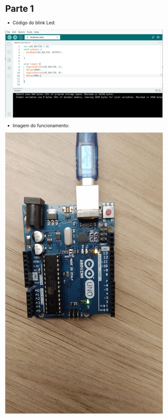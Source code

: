 # Parte 1

- Código do blink Led:

<img src="codigo.png">

- Imagem do funcionamento:

<img src="image.png">